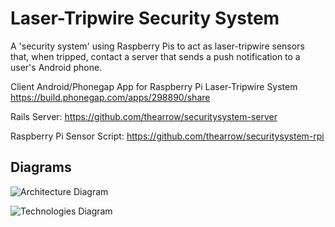 Laser-Tripwire Security System
========

A 'security system' using Raspberry Pis to act as laser-tripwire sensors that, when tripped, 
contact a server that sends a push notification to a user's Android phone.

Client Android/Phonegap App for Raspberry Pi Laser-Tripwire System
https://build.phonegap.com/apps/298890/share

Rails Server:
https://github.com/thearrow/securitysystem-server

Raspberry Pi Sensor Script:
https://github.com/thearrow/securitysystem-rpi


Diagrams
--------
![Architecture Diagram](http://i.imgur.com/prT9Htp.png "Architecture")

![Technologies Diagram](http://i.imgur.com/G0TPemh.png "Technologies")
